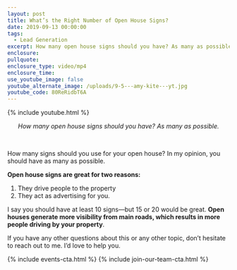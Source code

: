 ```yaml
---
layout: post
title: What’s the Right Number of Open House Signs?
date: 2019-09-13 00:00:00
tags:
  - Lead Generation
excerpt: How many open house signs should you have? As many as possible.
enclosure:
pullquote:
enclosure_type: video/mp4
enclosure_time:
use_youtube_image: false
youtube_alternate_image: /uploads/9-5---amy-kite---yt.jpg
youtube_code: 80ReRidbT6A
---
```


{% include youtube.html %}

<center><em>How many open house signs should you have? As many as possible.</em></center>

&nbsp;

How many signs should you use for your open house? In my opinion, you should have as many as possible.

**Open house signs are great for two reasons:**

1. They drive people to the property
2. They act as advertising for you.

I say you should have at least 10 signs—but 15 or 20 would be great. **Open houses generate more visibility from main roads, which results in more people driving by your property**.

If you have any other questions about this or any other topic, don’t hesitate to reach out to me. I’d love to help you.

{% include events-cta.html %} {% include join-our-team-cta.html %}